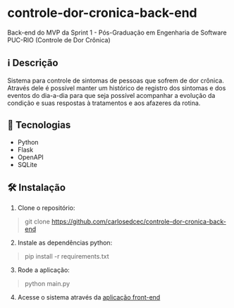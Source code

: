 # controle-dor-cronica-back-end
Back-end do MVP da Sprint 1 - Pós-Graduação em Engenharia de Software PUC-RIO (Controle de Dor Crônica)

## ℹ️ Descrição

Sistema para controle de sintomas de pessoas que sofrem de dor crônica. Através dele é possível manter um histórico de registro dos sintomas e dos eventos do dia-a-dia para que seja possível acompanhar a evolução da condição e suas respostas à tratamentos e aos afazeres da rotina.

## 🚀 Tecnologias

- Python
- Flask
- OpenAPI
- SQLite

## 🛠️ Instalação

1. Clone o repositório:<br>
> git clone https://github.com/carlosedcec/controle-dor-cronica-back-end

2. Instale as dependências python:<br>
> pip install -r requirements.txt

3. Rode a aplicação:<br>
> python main.py

4. Acesse o sistema através da [aplicação front-end](https://github.com/carlosedcec/controle-dor-cronica-front-end)
